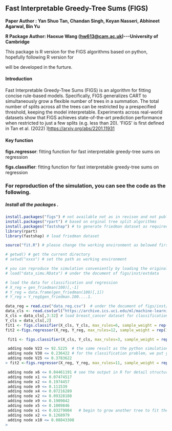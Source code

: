 ## Fast Interpretable Greedy-Tree Sums (FIGS)

**Paper Author : Yan Shuo Tan, Chandan Singh, Keyan Nasseri, Abhineet Agarwal, Bin Yu**

**R Package Author:  Haoxue Wang (hw613@cam.ac.uk)---University of Cambridge**

This package is R version for the FIGS algorithms based on python, hopefully following R version for 

[imodels]: https://github.com/csinva/imodels	" "

will be developed in the furture.

#### Introduction

Fast Interpretable Greedy-Tree Sums (FIGS) is an algorithm for fitting concise rule-based models. Specifically, FIGS generalizes CART to simultaneously grow a flexible number of trees in a summation. The total number of splits across all the trees can be restricted by a prespecified threshold, keeping the model interpretable.
Experiments across real-world datasets show that FIGS achieves state-of-the-art prediction performance when restricted to just a few splits (e.g. less than 20). 'FIGS' is first defined in Tan et al. (2022) )<https://arxiv.org/abs/2201.11931>

#### Key function

**figs.regressor**:  fitting function for fast interpretable greedy-tree sums on regression

**figs.classifier**: fitting function for fast interpretable greedy-tree sums on regression


### **For reproduction of the simulation, you can see the code as the following.**



##### Install all the packages .

```R
install.packages("figs") # not available not as in revison and not published yet
install.packages("rpart") # based on orginal tree split algorithms
install.packages("fastshap") # to generate friedman dataset as required 
library(rpart)
library(fastshap) # load friedman dataset
```



```R
source("fit.R") # please change the working environment as belowed first

# getwd() # get the current directory
# setwd("xxxx") # set the path as working environment

# you can reproduce the simulation conveniently by loading the original data
# load("data_simu.RData") # under the document of figs/inst/extdata

# load the data for classification and regression
# X_reg = gen_friedman(100)[,-1]
# Y_reg = data.frame(gen_friedman(100)[,1])
# Y_reg = Y_reg$gen_friedman.100....1.

data_reg = read.csv("data_reg.csv")  # under the document of figs/inst/extdata
data_cls <- read.csv(url("https://archive.ics.uci.edu/ml/machine-learning-databases/breast-cancer-wisconsin/wdbc.data"), header = FALSE)
X_cls = data_cls[,3:32] # load breast_cancer dataset for classification
Y_cls = data_cls[,2]   
fit1 <- figs.classifier(X_cls, Y_cls, max_rules=6, sample_weight = rep(1,nrow(X_cls)))
fit2 <-figs.regressor(X_reg, Y_reg, max_rules=12, sample_weight = rep(1,nrow(X_cls)))

```

```R
 fit1 <- figs.classifier(X_cls, Y_cls, max_rules=3, sample_weight = rep(1,nrow(X_cls)))

 adding node V23 <= 92.5225  # the same result as the python simulation
 adding node V30 <= 0.236422 # for the classification problem, we put y into number for residual caculation
 adding node V25 <= 0.3783622
> fit2 <-figs.regressor(X_reg, Y_reg, max_rules=11, sample_weight = rep(1,nrow(X_cls)))

 adding node x6 <= 0.04461191 # see the output in R for detail structure
 adding node x1 <= 0.07474517 
 adding node x2 <= 0.1974457
 adding node x9 <= 0.111539
 adding node x4 <= 0.07216289
 adding node x2 <= 0.09328108
 adding node x9 <= 0.1909042  
 adding node x5 <= 0.1009846
 adding node x1 <= 0.03279004   # begin to grow another tree to fit the data
 adding node x2 <= 0.1268979
 adding node x10 <= 0.08843308
> 
```